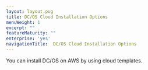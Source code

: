 ```yaml
---
layout: layout.pug
title: DC/OS Cloud Installation Options
menuWeight: 1
excerpt: ""
featureMaturity: ""
enterprise: 'yes'
navigationTitle:  DC/OS Cloud Installation Options
---
```


You can install DC/OS on AWS by using cloud templates. 
